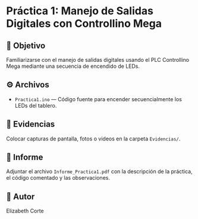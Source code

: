 # Práctica 1: Manejo de Salidas Digitales con Controllino Mega

## 🎯 Objetivo
Familiarizarse con el manejo de salidas digitales usando el PLC Controllino Mega mediante una secuencia de encendido de LEDs.

## ⚙️ Archivos
- `Practica1.ino` — Código fuente para encender secuencialmente los LEDs del tablero.

## 📌 Evidencias
Colocar capturas de pantalla, fotos o videos en la carpeta `Evidencias/`.

## 📑 Informe
Adjuntar el archivo `Informe_Practica1.pdf` con la descripción de la práctica, el código comentado y las observaciones.

## 👤 Autor
Elizabeth Corte
